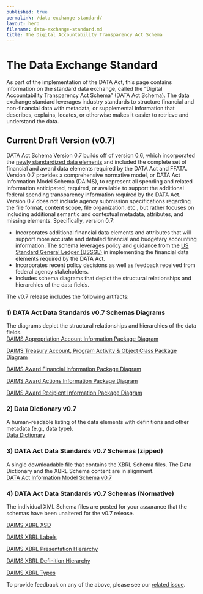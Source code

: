 ```yaml
---
published: true
permalink: /data-exchange-standard/
layout: hero
filename: data-exchange-standard.md
title: The Digital Accountability Transparency Act Schema
---
```

# The Data Exchange Standard

As part of the implementation of the DATA Act, this page contains information on the standard data exchange, called the “Digital Accountability Transparency Act Schema” (DATA Act Schema). The data exchange standard leverages industry standards to structure financial and non-financial data with metadata, or supplemental information that describes, explains, locates, or otherwise makes it easier to retrieve and understand the data. 


## Current Draft Version (v0.7)

DATA Act Schema Version 0.7 builds off of version 0.6, which incorporated the [newly standardized data elements](https://max.gov/maxportal/assets/public/offm/DataStandardsFinal.htm) and included the complete set of financial and award data elements required by the DATA Act and FFATA.  Version 0.7 provides a comprehensive normative model, or DATA Act Information Model Schema (DAIMS), to represent all spending and related information anticipated, required, or available to support the additional federal spending transparency information required by the DATA Act.  Version 0.7 does not include agency submission specifications regarding the file format, content scope, file organization, etc., but rather focuses on including additional semantic and contextual metadata, attributes, and missing elements. Specifically, version 0.7:

* Incorporates additional financial data elements and attributes that will support more accurate and detailed financial and budgetary accounting information.  The schema leverages policy and guidance from the [US Standard General Ledger (USSGL)](https://www.fiscal.treasury.gov/fsreports/ref/ussgl/ussgl_home.htm) in implementing the financial data elements required by the DATA Act.
* Incorporates recent policy decisions as well as feedback received from federal agency stakeholders.
* Includes schema diagrams that depict the structural relationships and hierarchies of the data fields.



The v0.7 release includes the following artifacts:

### 1) DATA Act Data Standards v0.7 Schemas Diagrams

The diagrams depict the structural relationships and hierarchies of the data fields.
<br />
<a href="{{ site.baseurl }}/assets/docs/DAIMS_Diagram-PackageA_v0.7.pdf" title="DAIMS Appropriation Account Information Package Diagram
">DAIMS Appropriation Account Information Package Diagram
</a>

<a href="{{ site.baseurl }}/assets/docs/DAIMS_Diagram-PackageB_v0.7.pdf" title="DAIMS Treasury Account, Program Activity & Object Class Package Diagram
">DAIMS Treasury Account, Program Activity & Object Class Package Diagram
</a>

<a href="{{ site.baseurl }}/assets/docs/DAIMS_Diagram-PackageC_v0.7.pdf" title="DAIMS Award Financial Information Package Diagram
">DAIMS Award Financial Information Package Diagram
</a>

<a href="{{ site.baseurl }}/assets/docs/DAIMS_Diagram-PackageD_v0.7.pdf" title="DAIMS Award Actions Information Package Diagram
">DAIMS Award Actions Information Package Diagram
</a>

<a href="{{ site.baseurl }}/assets/docs/DAIMS_Diagram-PackageE_v0.7.pdf" title="DAIMS Award Recipient Information Package Diagram
">DAIMS Award Recipient Information Package Diagram
</a>




### 2) Data Dictionary v0.7

A human-readable listing of the data elements with definitions and other metadata (e.g., data type).  
<a href="{{ site.baseurl }}/dictionary/" title="DATA Act Data Dictionary">Data Dictionary</a>

### 3) DATA Act Data Standards v0.7 Schemas (zipped)

A single downloadable file that contains the XBRL Schema files. The Data Dictionary and the XBRL Schema content are in alignment.<br />
<a href="{{ site.baseurl }}/schema/daims/DATA_Act_Schema_v0.7.zip" title="DATA Act Schema v0.7">DATA Act Information Model Schema v0.7</a>

### 4) DATA Act Data Standards v0.7 Schemas (Normative)

The individual XML Schema files are posted for your assurance that the schemas have been unaltered for the v0.7 release.

<a href="{{ site.baseurl }}/schema/daims/treas-20151231.xsd" title="DAIMS XBRL XSD">DAIMS XBRL XSD</a>

<a href="{{ site.baseurl }}/schema/daims/treas-20151231_lab.xml" title="DAIMS XBRL Labels">DAIMS XBRL Labels</a>

<a href="{{ site.baseurl }}/schema/daims/treas-20151231_pre.xml" title="DAIMS XBRL Presentation Hierarchy">DAIMS XBRL Presentation Hierarchy</a>

<a href="{{ site.baseurl }}/schema/daims/treas-20151231_def.xml" title="DAIMS XBRL Definition Hierarchy">DAIMS XBRL Definition Hierarchy</a>

<a href="{{ site.baseurl }}/schema/daims/treasury-fiscal-service-2015-12-31.xsd
" title="DAIMS XBRL Types">DAIMS XBRL Types</a>




To provide feedback on any of the above, please see our [related issue](https://github.com/fedspendingtransparency/fedspendingtransparency.github.io/issues/126).
